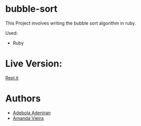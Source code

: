 # bubble-sort
This Project involves writing the bubble sort algorithm in ruby.

Used:
- Ruby

# Live Version:
[Repl.it](https://repl.it/@vieiramanda11/Bubble-Sort-Bubble-Sort-By)

# Authors
* [Adebola Adeniran](https://github.com/onedebos/)
* [Amanda Vieira](http://github.com/vieiramanda11)
